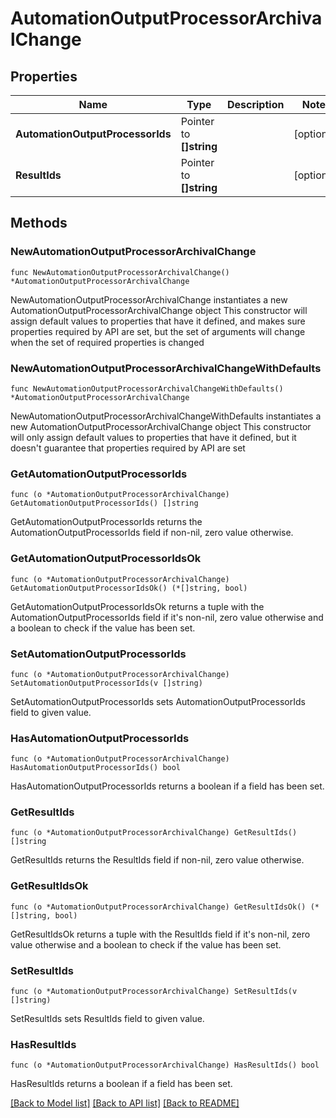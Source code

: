 # AutomationOutputProcessorArchivalChange

## Properties

Name | Type | Description | Notes
------------ | ------------- | ------------- | -------------
**AutomationOutputProcessorIds** | Pointer to **[]string** |  | [optional] 
**ResultIds** | Pointer to **[]string** |  | [optional] 

## Methods

### NewAutomationOutputProcessorArchivalChange

`func NewAutomationOutputProcessorArchivalChange() *AutomationOutputProcessorArchivalChange`

NewAutomationOutputProcessorArchivalChange instantiates a new AutomationOutputProcessorArchivalChange object
This constructor will assign default values to properties that have it defined,
and makes sure properties required by API are set, but the set of arguments
will change when the set of required properties is changed

### NewAutomationOutputProcessorArchivalChangeWithDefaults

`func NewAutomationOutputProcessorArchivalChangeWithDefaults() *AutomationOutputProcessorArchivalChange`

NewAutomationOutputProcessorArchivalChangeWithDefaults instantiates a new AutomationOutputProcessorArchivalChange object
This constructor will only assign default values to properties that have it defined,
but it doesn't guarantee that properties required by API are set

### GetAutomationOutputProcessorIds

`func (o *AutomationOutputProcessorArchivalChange) GetAutomationOutputProcessorIds() []string`

GetAutomationOutputProcessorIds returns the AutomationOutputProcessorIds field if non-nil, zero value otherwise.

### GetAutomationOutputProcessorIdsOk

`func (o *AutomationOutputProcessorArchivalChange) GetAutomationOutputProcessorIdsOk() (*[]string, bool)`

GetAutomationOutputProcessorIdsOk returns a tuple with the AutomationOutputProcessorIds field if it's non-nil, zero value otherwise
and a boolean to check if the value has been set.

### SetAutomationOutputProcessorIds

`func (o *AutomationOutputProcessorArchivalChange) SetAutomationOutputProcessorIds(v []string)`

SetAutomationOutputProcessorIds sets AutomationOutputProcessorIds field to given value.

### HasAutomationOutputProcessorIds

`func (o *AutomationOutputProcessorArchivalChange) HasAutomationOutputProcessorIds() bool`

HasAutomationOutputProcessorIds returns a boolean if a field has been set.

### GetResultIds

`func (o *AutomationOutputProcessorArchivalChange) GetResultIds() []string`

GetResultIds returns the ResultIds field if non-nil, zero value otherwise.

### GetResultIdsOk

`func (o *AutomationOutputProcessorArchivalChange) GetResultIdsOk() (*[]string, bool)`

GetResultIdsOk returns a tuple with the ResultIds field if it's non-nil, zero value otherwise
and a boolean to check if the value has been set.

### SetResultIds

`func (o *AutomationOutputProcessorArchivalChange) SetResultIds(v []string)`

SetResultIds sets ResultIds field to given value.

### HasResultIds

`func (o *AutomationOutputProcessorArchivalChange) HasResultIds() bool`

HasResultIds returns a boolean if a field has been set.


[[Back to Model list]](../README.md#documentation-for-models) [[Back to API list]](../README.md#documentation-for-api-endpoints) [[Back to README]](../README.md)


